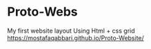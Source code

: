 # Proto-Webs
My first website layout 
Using Html + css grid 
https://mostafaqabbari.github.io/Proto-Website/

